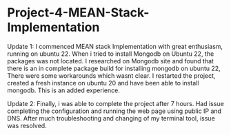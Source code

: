 # Project-4-MEAN-Stack-Implementation

Update 1:
I commenced MEAN stack Implementation with great enthusiasm, running on ubuntu 22. When i tried to install Mongodb on Ubuntu 22, the packages was not located. I researched on Mongodb site and found that there is an in complete package build for installing mongodb on ubuntu 22, There were some workarounds which wasnt clear. I restarted the project, created a fresh instance on ubuntu 20 and have been able to install mongodb. This is an added experience. 

Update 2:
Finally, i was able to complete the project after 7 hours. Had issue completing the configuration and running the web page using public IP and DNS. After much troubleshooting and changing of my terminal tool, issue was resolved.
